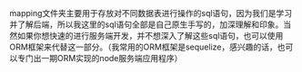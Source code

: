 mapping文件夹主要用于存放对不同数据表进行操作的sql语句，因为我们是学习并了解后端，所以我这里的sql语句全部是自己原生手写的，加深理解和印象。当然如果你想快速的进行服务端开发，并不想深入了解这些sql语句，也可以使用ORM框架来代替这一部分。（我常用的ORM框架是sequelize，感兴趣的话，也可以专门出一期ORM实现的node服务端应用程序）
